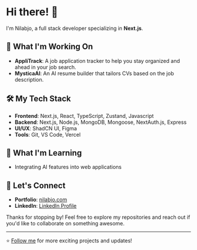 # Hi there! 👋

I'm Nilabjo, a full stack developer specializing in **Next.js**.

## 🚀 What I'm Working On

- **AppliTrack**: A job application tracker to help you stay organized and ahead in your job search.
- **MysticaAI**: An AI resume builder that tailors CVs based on the job description.

## 🛠️ My Tech Stack

- **Frontend**: Next.js, React, TypeScript, Zustand, Javascript
- **Backend**: Next.js, Node.js, MongoDB, Mongoose, NextAuth.js, Express
- **UI/UX**: ShadCN UI, Figma
- **Tools**: Git, VS Code, Vercel

## 🌱 What I'm Learning

- Integrating AI features into web applications

## 💬 Let's Connect

- **Portfolio**: [nilabjo.com](https://nilabjo.com)
- **LinkedIn**: [LinkedIn Profile](https://linkedin.com/in/nilabjodey)

Thanks for stopping by! Feel free to explore my repositories and reach out if you'd like to collaborate on something awesome.

---

⭐️ [Follow me](https://github.com/cyberserk7) for more exciting projects and updates!

<!---
cyberserk7/cyberserk7 is a ✨ special ✨ repository because its `README.md` (this file) appears on your GitHub profile.
You can click the Preview link to take a look at your changes.
--->
